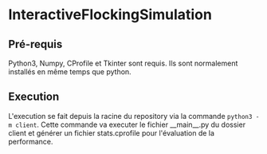 # InteractiveFlockingSimulation
## Pré-requis
Python3, Numpy, CProfile et Tkinter sont requis. Ils sont normalement installés en même temps que python.
## Execution
L'execution se fait depuis la racine du repository via la commande ```python3 -m client```. Cette commande va executer le fichier \_\_main\_\_.py du dossier client et générer un fichier stats.cprofile pour l'évaluation de la performance. 
